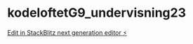 # kodeloftetG9_undervisning23

[Edit in StackBlitz next generation editor ⚡️](https://stackblitz.com/~/github.com/JulieKodehode/kodeloftetG9_undervisning23)